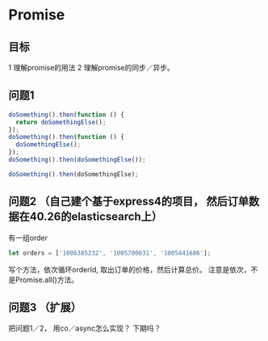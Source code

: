 # Promise
## 目标
1 理解promise的用法
2 理解promise的同步／异步。

## 问题1
```js
doSomething().then(function () {
  return doSomethingElse();
});
doSomething().then(function () {
  doSomethingElse();
});
doSomething().then(doSomethingElse());

doSomething().then(doSomethingElse);
```

## 问题2 （自己建个基于express4的项目， 然后订单数据在40.26的elasticsearch上）
有一组order
```js
let orders = ['1006385232', '1005700831', '1005441686'];
```
写个方法，依次循环orderId, 取出订单的价格，然后计算总价。 注意是依次，不是Promise.all()方法。

## 问题3 （扩展）
把问题1／2， 用co／async怎么实现？ 下期吗？
